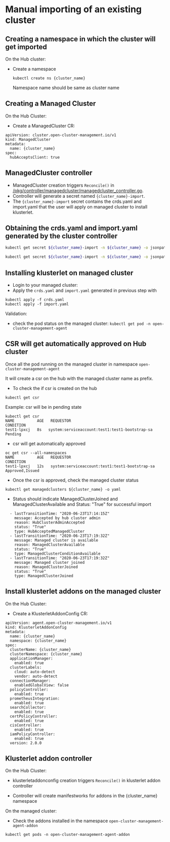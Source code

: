 # Manual importing of an existing cluster

## Creating a namespace in which the cluster will get imported
On the Hub cluster:
- Create a namespace
  ```shell
  kubectl create ns {cluster_name}
  ```
  Namespace name should be same as cluster name

## Creating a Managed Cluster
On the Hub Cluster: 
- Create a ManagedCluster CR:

```
apiVersion: cluster.open-cluster-management.io/v1
kind: ManagedCluster
metadata:
  name: {cluster_name}
spec:
  hubAcceptsClient: true
```

## ManagedCluster controller

- ManagedCluster creation triggers `Reconcile()` in [/pkg/controller/managedcluster/managedcluster_controller.go](https://github.com/open-cluster-management/rcm-controller/blob/master/pkg/controller/managedcluster/managedcluster_controller.go).
- Controller will generate a secret named `{cluster_name}-import`.
- The `{cluster_name}-import` secret contains the crds.yaml and import.yaml that the user will apply on managed cluster to install klusterlet.

## Obtaining the crds.yaml and import.yaml generated by the cluster controller

```bash
kubectl get secret ${cluster_name}-import -n ${cluster_name} -o jsonpath={.data.crds\\.yaml} | base64 -D > crds.yaml

kubectl get secret ${cluster_name}-import -n ${cluster_name} -o jsonpath={.data.import\\.yaml} | base64 -D > import.yaml
```

## Installing klusterlet on managed cluster

- Login to your managed cluster:
- Apply the `crds.yaml` and `import.yaml` generated in previous step with 

```
kubectl apply -f crds.yaml
kubectl apply -f import.yaml
```

Validation:
- check the pod status on the managed cluster: `kubectl get pod -n open-cluster-management-agent`


## CSR will get automatically approved on Hub cluster

Once all the pod running on the managed cluster in namespace `open-cluster-management-agent`

It will create a csr on the hub with the managed cluster name as prefix.

- To check the if csr is created on the hub 

```
kubectl get csr
```
Example:  csr will be in pending state

```
kubectl get csr
NAME          AGE   REQUESTOR                                        CONDITION
test1-lpxcj   8s   system:serviceaccount:test1:test1-bootstrap-sa   Pending
```

- csr will get automatically approved

```
oc get csr --all-namespaces
NAME          AGE   REQUESTOR                                        CONDITION
test1-lpxcj   12s   system:serviceaccount:test1:test1-bootstrap-sa   Approved,Issued
```

- Once the csr is approved, check the managed cluster status

```
kubectl get managedclusters ${cluster_name} -o yaml
```

- Status should indicate ManagedClusterJoined and ManagedClusterAvailable and Status: "True" for successful import 

```
  - lastTransitionTime: "2020-06-23T17:14:15Z"
    message: Accepted by hub cluster admin
    reason: HubClusterAdminAccepted
    status: "True"
    type: HubAcceptedManagedCluster
  - lastTransitionTime: "2020-06-23T17:19:32Z"
    message: Managed cluster is available
    reason: ManagedClusterAvailable
    status: "True"
    type: ManagedClusterConditionAvailable
  - lastTransitionTime: "2020-06-23T17:19:32Z"
    message: Managed cluster joined
    reason: ManagedClusterJoined
    status: "True"
    type: ManagedClusterJoined
```

## Install klusterlet addons on the managed cluster

On the Hub Cluster: 
- Create a KlusterletAddonConfig CR:

```
apiVersion: agent.open-cluster-management.io/v1
kind: KlusterletAddonConfig
metadata:
  name: {cluster_name}
  namespace: {cluster_name}
spec:
  clusterName: {cluster_name}
  clusterNamespace: {cluster_name}
  applicationManager:
    enabled: true
  clusterLabels:
    cloud: auto-detect
    vendor: auto-detect
  connectionManager:
    enabledGlobalView: false
  policyController:
    enabled: true
  prometheusIntegration:
    enabled: true
  searchCollector:
    enabled: true
  certPolicyController:
    enabled: true
  cisController:
    enabled: true
  iamPolicyController:
    enabled: true
  version: 2.0.0
```

## Klusterlet addon controller

On the Hub Cluster: 
- klusterletaddonconfig creation triggers `Reconcile()` in klusterlet addon controller

- Controller will create manifestworks for addons in the {cluster_name} namespace

On the managed cluster:
- Check the addons installed in the namespace `open-cluster-management-agent-addon`

```
kubectl get pods -n open-cluster-management-agent-addon
```